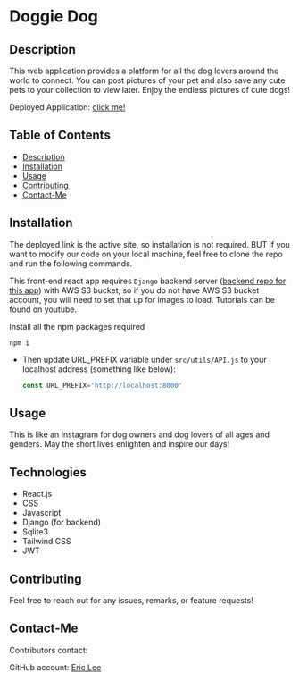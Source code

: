 # Doggie Dog
 

## Description

This web application provides a platform for all the dog lovers around the world to connect. You can post pictures of your pet and also save any cute pets to your collection to view later. Enjoy the endless pictures of cute dogs!

Deployed Application: [click me!](http://doggiedog.s3-website.us-east-2.amazonaws.com/)


## Table of Contents

- [Description](#description)
- [Installation](#installation)
- [Usage](#usage)
- [Contributing](#contributing)
- [Contact-Me](#contact-me)

## Installation

The deployed link is the active site, so installation is not required. BUT if you want to modify our code on your local machine, feel free to clone the repo and run the following commands. 

This front-end react app requires `Django` backend server ([backend repo for this app](https://github.com/ericeya/doggiedog_back)) with AWS S3 bucket, so if you do not have AWS S3 bucket account, you will need to set that up for images to load. Tutorials can be found on youtube.


Install all the npm packages required
```
npm i
```

- Then update URL_PREFIX variable under `src/utils/API.js` to your localhost address (something like below):

    ```javascript
    const URL_PREFIX='http://localhost:8000'
    ```
## Usage

This is like an Instagram for dog owners and dog lovers of all ages and genders. May the short lives enlighten and inspire our days!



## Technologies

- React.js
- CSS
- Javascript
- Django (for backend)
- Sqlite3
- Tailwind CSS
- JWT

## Contributing

Feel free to reach out for any issues, remarks, or feature requests!


## Contact-Me

Contributors contact:

GitHub account: [Eric Lee](https://github.com/ericeya)